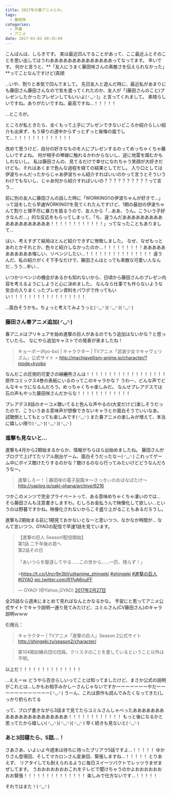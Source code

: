 ```yaml
---
title: 2017年の春アニメとか。
tags:
  - 藤田咲
categories:
  - 声優
  - アニメ
date: 2017-03-03 00:35:09
---
```


こんばんは、しらきです。
実は最近凹んでることがあって、ここ最近ふとそのことを思い出してはうわああああああああああああああってなってます。
辛いです。
何かと言うと、**「友人にうまく藤田咲さんの素敵さを伝えられなかった」**ってことなんですけど(真顔
<!-- more -->
…いや、割りと本気で凹んでまして。
先日友人と遊んだ時に、最近私があまりにも藤田さん藤田さんなので気を遣ってくれたのか、友人が「(藤田さんのこと)プレゼンしたかったプレゼンしてもいいよ( ◜◡◝ )」と言ってくれまして。
素晴らしいですね。ありがたいですね。最高ですね…！！！！！

…ところが。

ところが私ときたら、全くもって上手にプレゼンできないどころか紹介らしい紹介も出来ず、もう帰りの道中からずっとずっと後悔の嵐でして…！！！！！！！！！！！！！

改めて思うけど、自分の好きなものを人にプレゼンするのってめっちゃくちゃ難しいですよね。
何が相手の琴線に触れるかわからないし、逆に地雷を踏むかもしれないし。
私は藤田さんの、見てるだけで幸せになれちゃう笑顔が大好きだけども、それはあくまで色んな過程を経ての結果としてだし。
入り口としては伊波ちゃんだったからじゃあ伊波ちゃん紹介すればいいのかって言うとそういうわけでもないし、じゃあ何から紹介すればいいの？？？？？？？？？？って言う…

前に別の友人に藤田さんの話した時に「WORKING!!の伊波ちゃんが好きで…」って話をしたら早速WORKING!!を見てくれたんですけど、1期の最初の伊波ちゃんて割りと理不尽に暴力を振るうので、友人から「…ああ、うん。こういう子好きなんだ…」的な反応をもらってしまって、「ち、違うんだあああああああああああああああああああ！！！！！！！！！！！！」ってなったこともありまして…

はい、考えすぎて結局ほとんど紹介できずに惨敗しました。
なぜ、なぜもっとあれとかそれとか、色々と紹介しなかったのか…！！！！！！！！！あああああああああああ悔しい、リベンジしたい…！！！！！！！！！！！！！！！
違うんだ、私の紹介がくそ下手なだけで、藤田さんはとっても素敵な可愛い人なんだ…うう…辛い…

いつかリベンジの機会があるかも知れないから、日頃から藤田さんのプレゼン内容を考えるようにしようと心に決めました。
なんなら仕事でも作らないような気合の入りまくったプレゼン資料をパワポで作ってもいい！！！！！！！！！！！！！！！！！

…面白そうかも。ちょっと考えてみようっと( ◜◡◝ )( ◜◡◝ )( ◜◡◝ )

### 藤田さん春アニメ追加( ◜◡◝ )

春アニメはプリキュアを始め進撃の巨人があるのでもう追加はないかな？と思っていたら。
なにやら追加キャストでの発表が来ましたね！

> キョーボー(Kyo-bo) | キャラクター | TVアニメ「武装少女マキャヴェリズム」公式サイト >
> http://machiavellism-anime.jp/character/?mode=kyobo

なんだこの圧倒的可愛さの~~球磨~~熊さんは！！！！！！！！！！！！！！！！！！
原作コミックス4巻の表紙にいるのってこのキャラかな？
うわー、どんな声でどんなキャラになるんだろう。めっちゃくちゃ楽しみだ。
なんせプレアデスでは石の声もやった藤田咲さんだからな！！！！！！！！！！！！

プレアデス8話のオーコメ聴いてると色んな声やるの(大変だけど)楽しそうだったので、こういうある意味声が想像できないキャラとか面白そうでいいなあ。
試聴側としてもとっても楽しみです( ◜◡◝ )
また春アニメの楽しみが増えて、本当に嬉しい限り( ◜◡◝ )( ◜◡◝ )( ◜◡◝ )

### 進撃も見ないと…

進撃も4月から2期始まるからか、情報がちらほら出始めましたね。
藤田さんがブログで上げてたリアル脱出ゲーム、面白そうだったなー( ◜◡◝ )
これってゲーム中にボイス聴けたりするのかな？聴けるのなら行ってみたいけどどうなんだろうなー。

> 進撃しろー！ | 藤田咲の電子庭園☆～さっきぃのおはなばたけ～
> http://yaplog.jp/saki-ohana/archive/6216

つかこのメンツで完全プライベートって、ある意味めちゃくちゃ凄いのでは…
そら藤田さんも注意書きしますわ。むしろお金払うんで映像化して欲しい…というのは野暮ですかね。映像化されないからこそ盛り上がることもあるだろうし。

進撃も2期始まる前に1期見ておかないとなーと思いつつ、なかなか時間が…
なんて言いつつ、GYAOの配信で早速1話を見ています。

<blockquote class="twitter-tweet" data-lang="ja"><p lang="ja" dir="ltr">【進撃の巨人 Season1配信開始】<br>第1話 二千年後の君へ<br>第2話その日<br><br>「あいつらを駆逐してやる……この世から……一匹、残らず！」<br><br>&gt;<a href="https://t.co/Uncr9n3bVu">https://t.co/Uncr9n3bVu</a><a href="https://twitter.com/anime_shingeki">@anime_shingeki</a>  <a href="https://twitter.com/hashtag/shingeki?src=hash">#shingeki</a> <a href="https://twitter.com/hashtag/%E9%80%B2%E6%92%83%E3%81%AE%E5%B7%A8%E4%BA%BA?src=hash">#進撃の巨人</a> <a href="https://twitter.com/hashtag/GYAO?src=hash">#GYAO</a> <a href="https://t.co/R11yA6nuFF">pic.twitter.com/R11yA6nuFF</a></p>&mdash; GYAO! (@Yahoo_GYAO) <a href="https://twitter.com/Yahoo_GYAO/status/836141323585347584">2017年2月27日</a></blockquote>
<script async src="//platform.twitter.com/widgets.js" charset="utf-8"></script>

全25話なら週末にまとめて見ればなんとかなるかな。
予習にと思ってアニメ公式サイトでキャラ説明一通り見てみたけど、ユミルさん(CV藤田さん)のキャラ説明ｗｗｗ

引用元：

> キャラクター | TVアニメ「進撃の巨人」Season 2公式サイト
> http://shingeki.tv/season2/character/

> 第104期訓練兵団の団員。クリスタのことを愛しているということ以外は不明。

以上だ！！！！！！！！！！！！！！

…ええーｗ
どうやら百合らしいってことは知ってましたけど、まさか公式の説明がこれとは…しかもお相手みかしーさんじゃないですかーーーーーーーやだーーーーーーーーーーーー( ◜◡◝ )
うーん、これは原作も読んでみたくなってきた(しっかり釣られてる

って、ブログ書きながら3話まで見てたらユミルさんしゃべったあああああああああああああああああああああ！！！！！！！！！！！！
もっと後になるかと思ってたから嬉しい( ◜◡◝ )( ◜◡◝ )( ◜◡◝ )
早く続きも見ないと( ◜◡◝ )

### あと3回寝たら、5話…！

さあさあ、いよいよ今週末は待ちに待ったプリアラ5話ですよ…！！！！！
ゆかりさん登場回、そしてマカロンさん変身回、緊張しますね…！！！！！
とりあえず、
リアタイしても耐えられるように毎日スイーツパクトでレッツラまぜまぜしてます。
うおおおおおおおこれをテレビで聞けちゃうのかよおおおおおおおお緊張！！！！！！！！！！！！！！
楽しみで仕方ないです…！！！！！

それではまた！( ◜◡◝ )
